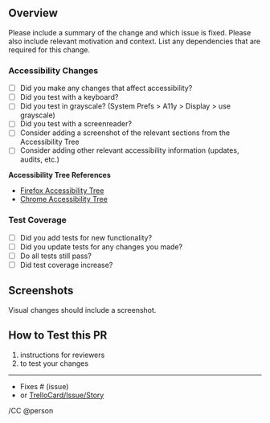 ## Overview

Please include a summary of the change and which issue is fixed.
Please also include relevant motivation and context.
List any dependencies that are required for this change.

### Accessibility Changes

- [ ] Did you make any changes that affect accessibility?
- [ ] Did you test with a keyboard?
- [ ] Did you test in grayscale? (System Prefs > A11y > Display > use grayscale)
- [ ] Did you test with a screenreader?
- [ ] Consider adding a screenshot of the relevant sections from the Accessibility Tree
- [ ] Consider adding other relevant accessibility information (updates, audits, etc.)

**Accessibility Tree References**
- [Firefox Accessibility Tree](https://developer.mozilla.org/en-US/docs/Tools/Accessibility_inspector#Accessing_the_Accessibility_Inspector)
- [Chrome Accessibility Tree](https://umaar.com/dev-tips/152-accessibility-tree)

### Test Coverage

- [ ] Did you add tests for new functionality?
- [ ] Did you update tests for any changes you made?
- [ ] Do all tests still pass?
- [ ] Did test coverage increase?

## Screenshots

Visual changes should include a screenshot.

## How to Test this PR

1. instructions for reviewers
1. to test your changes

---

- Fixes # (issue)
- or [TrelloCard/Issue/Story](LINK_TO_STORY)

/CC @person
